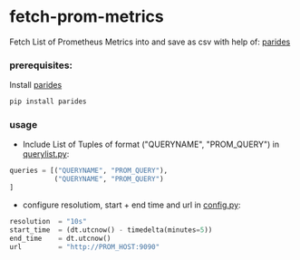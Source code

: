 # fetch-prom-metrics

Fetch List of Prometheus Metrics into and save as csv with help of: [parides](https://github.com/goettl79/parides)

### prerequisites:

Install [parides](https://github.com/goettl79/parides)
```bash
pip install parides
```

### usage
- Include List of Tuples of format ("QUERYNAME", "PROM_QUERY") in [querylist.py](querylist.py):
```python
queries = [("QUERYNAME", "PROM_QUERY"),
           ("QUERYNAME", "PROM_QUERY")
]
```
- configure resolutiom, start + end time and url in [config.py](config.py):
```python
resolution  = "10s"
start_time  = (dt.utcnow() - timedelta(minutes=5))
end_time    = dt.utcnow()
url         = "http://PROM_HOST:9090"
```